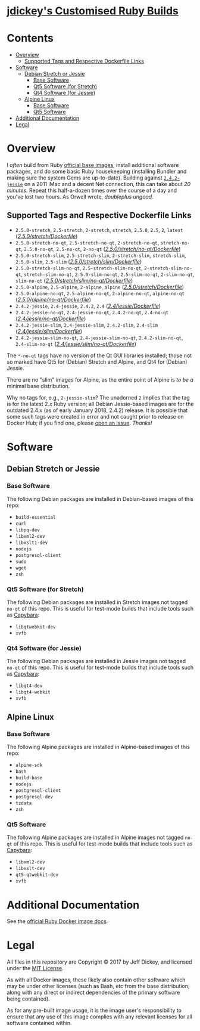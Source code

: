 # [jdickey's Customised Ruby Builds](https://github.com/jdickey/docker-ruby)

# Contents

- [Overview](#overview)
  * [Supported Tags and Respective Dockerfile Links](#supported-tags-and-respective-dockerfile-links)
- [Software](#software)
  * [Debian Stretch or Jessie](#debian-stretch-or-jessie)
    + [Base Software](#base-software)
    + [Qt5 Software (for Stretch)](#qt5-software-for-stretch)
    + [Qt4 Software (for Jessie)](#qt4-software-for-jessie)
  * [Alpine Linux](#alpine-linux)
    + [Base Software](#base-software-1)
    + [Qt5 Software](#qt5-software)
- [Additional Documentation](#additional-documentation)
- [Legal](#legal)

# Overview

I *often* build from Ruby [official base images](https://hub.docker.com/_/ruby/), install additional software packages, and do some basic Ruby housekeeping (installing Bundler and making sure the system Gems are up-to-date). Building against [`2.4.2-jessie`](https://github.com/docker-library/ruby/blob/73d3ed6b06738a7457a24fba9024cad303829c0a/2.4/jessie/Dockerfile) on a 2011 iMac and a decent Net connection, this can take about *20 minutes.* Repeat this half-a-dozen times over the course of a day and you've lost two hours. As Orwell wrote, *doubleplus ungood.*

## Supported Tags and Respective Dockerfile Links

* `2.5.0-stretch`, `2.5-stretch`, `2-stretch`, `stretch`, `2.5.0`, `2.5`, `2`, `latest` ([*2.5.0/stretch/Dockerfile*](https://github.com/jdickey/docker-ruby/blob/master/2.5.0/stretch/Dockerfile))
* `2.5.0-stretch-no-qt`, `2.5-stretch-no-qt`, `2-stretch-no-qt`, `stretch-no-qt`, `2.5.0-no-qt`, `2.5-no-qt`, `2-no-qt` ([*2.5.0/stretch/no-qt/Dockerfile*](https://github.com/jdickey/docker-ruby/blob/master/2.5.0/stretch/no-qt/Dockerfile))
* `2.5.0-stretch-slim`, `2.5-stretch-slim`, `2-stretch-slim`, `stretch-slim`, `2.5.0-slim`, `2.5-slim` ([*2.5.0/stretch/slim/Dockerfile*](https://github.com/jdickey/docker-ruby/blob/master/2.5.0/stretch/slim/Dockerfile))
* `2.5.0-stretch-slim-no-qt`, `2.5-stretch-slim-no-qt`, `2-stretch-slim-no-qt`, `stretch-slim-no-qt`, `2.5.0-slim-no-qt`, `2.5-slim-no-qt`, `2-slim-no-qt`, `slim-no-qt` ([*2.5.0/stretch/slim/no-qt/Dockerfile*](https://github.com/jdickey/docker-ruby/blob/master/2.5.0/stretch/slim/no-qt/Dockerfile))
* `2.5.0-alpine`, `2.5-alpine`, `2-alpine`, `alpine` ([*2.5.0/stretch/Dockerfile*](https://github.com/jdickey/docker-ruby/blob/master/2.5.0/stretch/Dockerfile))
* `2.5.0-alpine-no-qt`, `2.5-alpine-no-qt`, `2-alpine-no-qt`, `alpine-no-qt` ([*2.5.0/alpine/no-qt/Dockerfile*](https://github.com/jdickey/docker-ruby/blob/master/2.5.0/alpine/no-qt/Dockerfile))
* `2.4.2-jessie`, `2.4-jessie`, `2.4.2`, `2.4` ([*2.4/jessie/Dockerfile*](https://github.com/jdickey/docker-ruby/blob/master/2.4/jessie/Dockerfile))
* `2.4.2-jessie-no-qt`, `2.4-jessie-no-qt`, `2.4.2-no-qt`, `2.4-no-qt` ([*2.4/jessie/no-qt/Dockerfile*](https://github.com/jdickey/docker-ruby/blob/master/2.4/jessie/no-qt/Dockerfile))
* `2.4.2-jessie-slim`, `2.4-jessie-slim`, `2.4.2-slim`, `2.4-slim` ([*2.4/jessie/slim/Dockerfile*](https://github.com/jdickey/docker-ruby/blob/master/2.4/jessie/slim/Dockerfile))
* `2.4.2-jessie-slim-no-qt`, `2.4-jessie-slim-no-qt`, `2.4.2-slim-no-qt`, `2.4-slim-no-qt` ([*2.4/jessie/slim/no-qt/Dockerfile*](https://github.com/jdickey/docker-ruby/blob/master/2.4/jessie/slim/no-qt/Dockerfile))

The `*-no-qt` tags have no version of the Qt GUI libraries installed; those not so marked have Qt5 for (Debian) Stretch and Alpine, and Qt4 for (Debian) Jessie.

There are no "slim" images for Alpine, as the entire point of Alpine is *to be a* minimal base distribution.

Why no tags for, e.g., `2-jessie-slim`? The unadorned `2` implies that the tag is for the latest 2.*x* Ruby version; all Debian Jessie-based images are for the outdated 2.4.*x* (as of early January 2018, 2.4.2) release. It is possible that some such tags were created in error and not caught prior to release on Docker Hub; if you find one, please [open an issue](https://github.com/jdickey/docker-ruby/issues). *Thanks!*

# Software

## Debian Stretch or Jessie

### Base Software

The following Debian packages are installed in Debian-based images of this repo:

* `build-essential`
* `curl`
* `libpq-dev`
* `libxml2-dev`
* `libxslt1-dev`
* `nodejs`
* `postgresql-client`
* `sudo`
* `wget`
* `zsh`

### Qt5 Software (for Stretch)

The following Debian packages are installed in Stretch images not tagged `no-qt` of this repo. This is useful for test-mode builds that include tools such as [Capybara](https://github.com/teamcapybara/capybara):

* `libqtwebkit-dev`
* `xvfb`

### Qt4 Software (for Jessie)

The following Debian packages are installed in Jessie images not tagged `no-qt` of this repo. This is useful for test-mode builds that include tools such as [Capybara](https://github.com/teamcapybara/capybara):

* `libqt4-dev`
* `libqt4-webkit`
* `xvfb`

## Alpine Linux

### Base Software

The following Alpine packages are installed in Alpine-based images of this repo:

* `alpine-sdk`
* `bash`
* `build-base`
* `nodejs`
* `postgresql-client`
* `postgresql-dev`
* `tzdata`
* `zsh`

### Qt5 Software

The following Alpine packages are installed in Alpine images not tagged `no-qt` of this repo. This is useful for test-mode builds that include tools such as [Capybara](https://github.com/teamcapybara/capybara):

* `libxml2-dev`
* `libxslt-dev`
* `qt5-qtwebkit-dev`
* `xvfb`

# Additional Documentation

See the [official Ruby Docker image docs](https://hub.docker.com/_/ruby/).

# Legal

All files in this repository are Copyright &copy; 2017 by Jeff Dickey, and licensed under the [MIT License](https://opensource.org/licenses/MIT).

As with all Docker images, these likely also contain other software which may be under other licenses (such as Bash, etc from the base distribution, along with any direct or indirect dependencies of the primary software being contained).

As for any pre-built image usage, it is the image user's responsibility to ensure that any use of this image complies with any relevant licenses for all software contained within.
